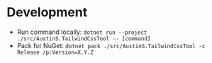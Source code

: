 # Development
- Run command locally: `dotnet run --project ./src/AustinS.TailwindCssTool -- [command]`
- Pack for NuGet: `dotnet pack ./src/AustinS.TailwindCssTool -c Release /p:Version=X.Y.Z`

